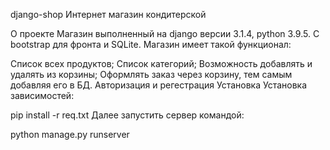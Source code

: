 django-shop
Интернет магазин кондитерской

О проекте
Магазин выполненный на django версии 3.1.4, python 3.9.5. С bootstrap для фронта и SQLite.
Магазин имеет такой функционал:

Список всех продуктов;
Cписок категорий;
Возможность добавлять и удалять из корзины;
Оформлять заказ через корзину, тем самым добавляя его в БД.
Авторизация и регестрация
Установка
Установка зависимостей:

pip install -r req.txt
Далее запустить сервер командой:

python manage.py runserver
